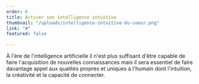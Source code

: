 ```yaml
---
order: 6
title: Activer son intelligence intuitive
thumbnail: "/uploads/intelligence-intuitive-du-coeur.png"
link: "#"
featured: false

---
```

À l'ère de l'intelligence artificielle il n'est plus suffisant d'être capable de faire l'acquisition de nouvelles connaissances mais il sera essentiel de faire davantage appel aux qualités propres et uniques à l'humain dont l'intuition, la créativité et la capacité de connecter.